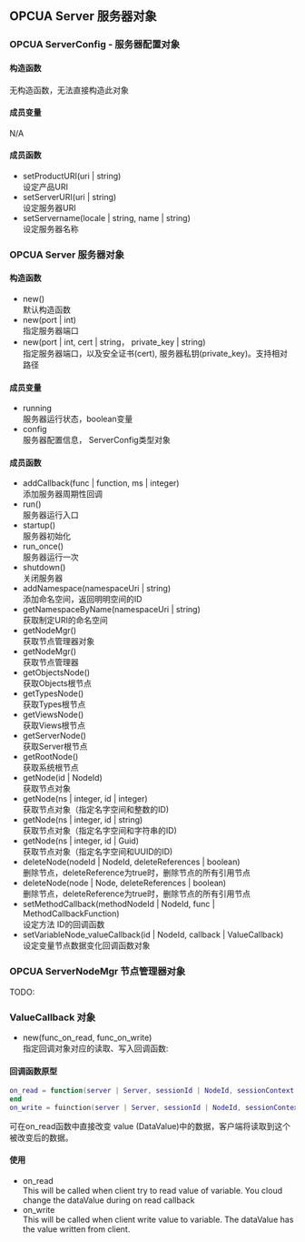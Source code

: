 
## OPCUA Server 服务器对象

### OPCUA ServerConfig - 服务器配置对象

#### 构造函数

无构造函数，无法直接构造此对象

#### 成员变量

N/A

#### 成员函数

* setProductURI(uri | string) <br> 设定产品URI
* setServerURI(uri | string) <br> 设定服务器URI
* setServername(locale | string, name | string) <br> 设定服务器名称

### OPCUA Server 服务器对象

#### 构造函数

* new() <br> 默认构造函数
* new(port | int) <br> 指定服务器端口
* new(port | int, cert | string， private_key | string) <br> 指定服务器端口，以及安全证书(cert), 服务器私钥(private_key)。支持相对路径

#### 成员变量

* running<br>
服务器运行状态，boolean变量
* config <br>
服务器配置信息， ServerConfig类型对象

#### 成员函数
* addCallback(func | function, ms | integer) <br>
添加服务器周期性回调
* run() <br>
服务器运行入口
* startup() <br>
服务器初始化
* run_once() <br>
服务器运行一次
* shutdown() <br>
关闭服务器
* addNamespace(namespaceUri | string) <br>
添加命名空间，返回明明空间的ID
* getNamespaceByName(namespaceUri | string) <br>
获取制定URI的命名空间
* getNodeMgr() <br>
获取节点管理器对象
* getNodeMgr() <br> 获取节点管理器
* getObjectsNode() <br> 获取Objects根节点
* getTypesNode() <br> 获取Types根节点
* getViewsNode() <br> 获取Views根节点
* getServerNode() <br> 获取Server根节点
* getRootNode() <br> 获取系统根节点
* getNode(id | NodeId) <br> 获取节点对象
* getNode(ns | integer, id | integer) <br> 获取节点对象（指定名字空间和整数的ID)
* getNode(ns | integer, id | string) <br> 获取节点对象（指定名字空间和字符串的ID)
* getNode(ns | integer, id | Guid) <br> 获取节点对象（指定名字空间和UUID的ID)
* deleteNode(nodeId | NodeId, deleteReferences | boolean) <br> 删除节点，deleteReference为true时，删除节点的所有引用节点
* deleteNode(node | Node, deleteReferences | boolean) <br> 删除节点，deleteReference为true时，删除节点的所有引用节点
* setMethodCallback(methodNodeId | NodeId, func | MethodCallbackFunction) <br> 设定方法 ID的回调函数
* setVariableNode_valueCallback(id | NodeId, callback | ValueCallback) <br> 设定变量节点数据变化回调函数对象

### OPCUA ServerNodeMgr 节点管理器对象

TODO:

### ValueCallback 对象

* new(func_on_read, func_on_write) <br>
指定回调对象对应的读取、写入回调函数:

#### 回调函数原型

``` lua
on_read = function(server | Server, sessionId | NodeId, sessionContext | c_data, nodeId | NodeId, includeSourceTimestamp | boolean, range | Numericrage, value | DataValue)
end
on_write = fuinction(server | Server, sessionId | NodeId, sessionContext | c_data, nodeId | NodeId, range | Numericrage, value | DataValue)
```

可在on_read函数中直接改变 value (DataValue)中的数据，客户端将读取到这个被改变后的数据。


#### 使用

* on_read  <br>  This will be called when client try to read value of variable. You cloud change the dataValue during on read callback
* on_write  <br> This will be called when client write value to variable. The dataValue has the value written from client.
